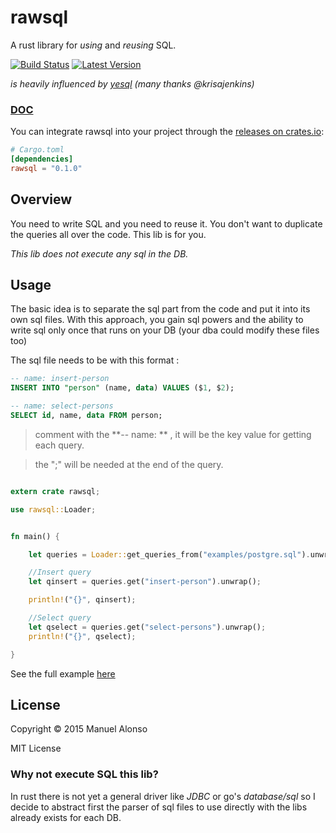 
# rawsql
A rust library for *using* and *reusing* SQL.

[![Build Status](https://travis-ci.org/manute/rawsql.svg?branch=master)](https://travis-ci.org/manute/rawsql) [![Latest Version](https://img.shields.io/crates/v/rawsql.svg)](https://crates.io/crates/rawsql)

*is heavily influenced by [yesql](https://github.com/krisajenkins/yesql) (many thanks @krisajenkins)*

### [DOC](http://manute.github.io/rawsql/rawsql/index.html) ###

You can integrate rawsql into your project through the [releases on crates.io](https://crates.io/crates/rawsql):
```toml
# Cargo.toml
[dependencies]
rawsql = "0.1.0"
```

## Overview
You need to write SQL and you need to reuse it. You don't want to duplicate the queries all over the code. This lib is for you.

*This lib does not execute any sql in the DB.*

## Usage
The basic idea is to separate the sql part from the code and put it into its own sql files. With this approach, you gain sql powers and the ability to write sql only once that runs on your DB (your dba could modify these files too)

The sql file needs to be with this format :

```sql
-- name: insert-person
INSERT INTO "person" (name, data) VALUES ($1, $2);

-- name: select-persons
SELECT id, name, data FROM person;

```

> comment with the  **-- name: ** , it will be the key value for getting each query.

> the ";" will be needed at the end of the query.


```rust

extern crate rawsql;

use rawsql::Loader;


fn main() {

    let queries = Loader::get_queries_from("examples/postgre.sql").unwrap().queries;

    //Insert query
    let qinsert = queries.get("insert-person").unwrap();

    println!("{}", qinsert);

    //Select query
    let qselect = queries.get("select-persons").unwrap();
    println!("{}", qselect);

}

```

See the full example [here](https://github.com/manute/rawsql/tree/master/examples)

## License

Copyright © 2015 Manuel Alonso

MIT License

### Why not execute SQL this lib?
In rust there is not yet a general driver like *JDBC* or go's *database/sql* so I decide to abstract first the parser of sql files to use directly with the libs already exists for each DB.

